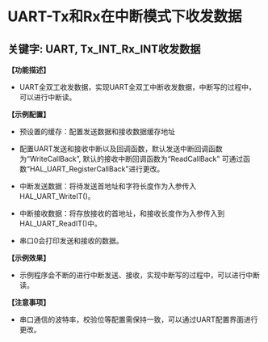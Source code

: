 # UART-Tx和Rx在中断模式下收发数据
## 关键字: UART, Tx_INT_Rx_INT收发数据

**【功能描述】**
+ UART全双工收发数据，实现UART全双工中断收发数据，中断写的过程中，可以进行中断读。

**【示例配置】**
+ 预设置的缓存：配置发送数据和接收数据缓存地址

+ 配置UART发送和接收中断以及回调函数，默认发送中断回调函数为“WriteCallBack”, 默认的接收中断回调函数为“ReadCallBack” 可通过函数“HAL_UART_RegisterCallBack”进行更改。

+ 中断发送数据：将待发送首地址和字符长度作为入参传入HAL_UART_WriteIT()。

+ 中断接收数据：将存放接收的首地址，和接收长度作为入参传入到HAL_UART_ReadIT()中。

+ 串口0会打印发送和接收的数据。

**【示例效果】**
+ 示例程序会不断的进行中断发送、接收，实现中断写的过程中，可以进行中断读。

**【注意事项】**
+ 串口通信的波特率，校验位等配置需保持一致，可以通过UART配置界面进行更改。